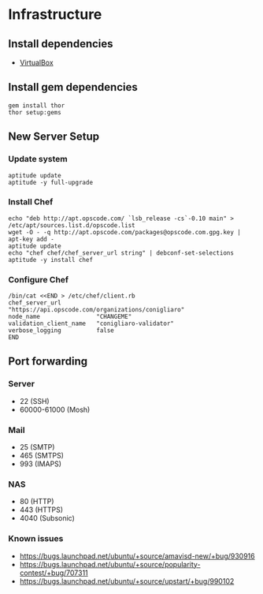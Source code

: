 # Infrastructure

## Install dependencies

* [VirtualBox](https://www.virtualbox.org/)

## Install gem dependencies

    gem install thor
    thor setup:gems

## New Server Setup

### Update system

    aptitude update
    aptitude -y full-upgrade

### Install Chef

    echo "deb http://apt.opscode.com/ `lsb_release -cs`-0.10 main" > /etc/apt/sources.list.d/opscode.list
    wget -O - -q http://apt.opscode.com/packages@opscode.com.gpg.key | apt-key add -
    aptitude update
    echo "chef chef/chef_server_url string" | debconf-set-selections
    aptitude -y install chef

### Configure Chef

    /bin/cat <<END > /etc/chef/client.rb
    chef_server_url          "https://api.opscode.com/organizations/conigliaro"
    node_name                "CHANGEME"
    validation_client_name   "conigliaro-validator"
    verbose_logging          false
    END

## Port forwarding

### Server

  - 22 (SSH)
  - 60000-61000 (Mosh)

### Mail

  - 25 (SMTP)
  - 465 (SMTPS)
  - 993 (IMAPS)

### NAS

  - 80 (HTTP)
  - 443 (HTTPS)
  - 4040 (Subsonic)

### Known issues

  - https://bugs.launchpad.net/ubuntu/+source/amavisd-new/+bug/930916
  - https://bugs.launchpad.net/ubuntu/+source/popularity-contest/+bug/707311
  - https://bugs.launchpad.net/ubuntu/+source/upstart/+bug/990102
